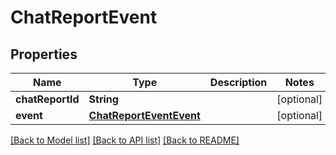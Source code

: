 # ChatReportEvent

## Properties
Name | Type | Description | Notes
------------ | ------------- | ------------- | -------------
**chatReportId** | **String** |  | [optional] 
**event** | [**ChatReportEventEvent**](ChatReportEventEvent.md) |  | [optional] 

[[Back to Model list]](../README.md#documentation-for-models) [[Back to API list]](../README.md#documentation-for-api-endpoints) [[Back to README]](../README.md)


